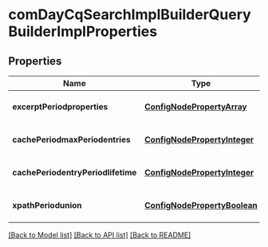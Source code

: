 # comDayCqSearchImplBuilderQueryBuilderImplProperties

## Properties
Name | Type | Description | Notes
------------ | ------------- | ------------- | -------------
**excerptPeriodproperties** | [**ConfigNodePropertyArray**](ConfigNodePropertyArray.md) |  | [optional] [default to null]
**cachePeriodmaxPeriodentries** | [**ConfigNodePropertyInteger**](ConfigNodePropertyInteger.md) |  | [optional] [default to null]
**cachePeriodentryPeriodlifetime** | [**ConfigNodePropertyInteger**](ConfigNodePropertyInteger.md) |  | [optional] [default to null]
**xpathPeriodunion** | [**ConfigNodePropertyBoolean**](ConfigNodePropertyBoolean.md) |  | [optional] [default to null]

[[Back to Model list]](../README.md#documentation-for-models) [[Back to API list]](../README.md#documentation-for-api-endpoints) [[Back to README]](../README.md)


